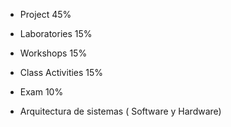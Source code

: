 
* Project 45%
* Laboratories 15%
* Workshops 15%
* Class Activities 15%
* Exam 10%


* Arquitectura de sistemas ( Software y Hardware)
